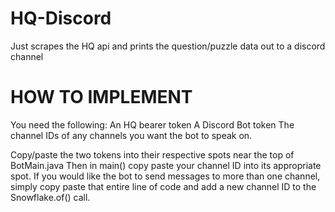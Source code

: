 # HQ-Discord
Just scrapes the HQ api and prints the question/puzzle data out to a discord channel


HOW TO IMPLEMENT
================

You need the following:
An HQ bearer token
A Discord Bot token
The channel IDs of any channels you want the bot to speak on.

Copy/paste the two tokens into their respective spots near the top of BotMain.java
Then in main() copy paste your channel ID into its appropriate spot. If you would like
the bot to send messages to more than one channel, simply copy paste that entire line of code
and add a new channel ID to the Snowflake.of() call.

